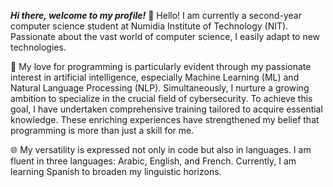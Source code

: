 ***Hi there, welcome to my profile!***
👋 Hello! I am currently a second-year computer science student at Numidia Institute of Technology (NIT). Passionate about the vast world of computer science, I easily adapt to new technologies.

🚀 My love for programming is particularly evident through my passionate interest in artificial intelligence, especially Machine Learning (ML) and Natural Language Processing (NLP). Simultaneously, I nurture a growing ambition to specialize in the crucial field of cybersecurity. To achieve this goal, I have undertaken comprehensive training tailored to acquire essential knowledge. These enriching experiences have strengthened my belief that programming is more than just a skill for me.

🌐 My versatility is expressed not only in code but also in languages. I am fluent in three languages: Arabic, English, and French. Currently, I am learning Spanish to broaden my linguistic horizons.
